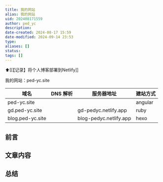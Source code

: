```yaml
---
title: 我的网站
alias: 我的网站
uid: 202408171559
author: ped_yc
description: 
date-created: 2024-08-17 15:59
date-modified: 2024-09-14 23:53
type: 
aliases: []
status: 
tags: []
---
```


⬆[[【记录】将个人博客部署到Netlify]]

我的网站：ped-yc.site

| 域名             | DNS 解析 | 服务器地址             | 建站方式 |
| ---------------- | -------- | ---------------------- | -------- |
| ped-yc.site      |          |                        | angular  |
| gd.ped-yc.site   |          | gd-pedyc.netlify.app   | ruby     |
| blog.ped-yc.site |          | blog-pedyc.netlify.app | hexo     |

## 前言

## 文章内容

## 总结
